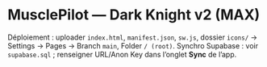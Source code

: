 # MusclePilot — Dark Knight v2 (MAX)
Déploiement : uploader `index.html`, `manifest.json`, `sw.js`, dossier `icons/` → Settings → Pages → Branch `main`, Folder `/ (root)`.
Synchro Supabase : voir `supabase.sql` ; renseigner URL/Anon Key dans l’onglet **Sync** de l’app.
